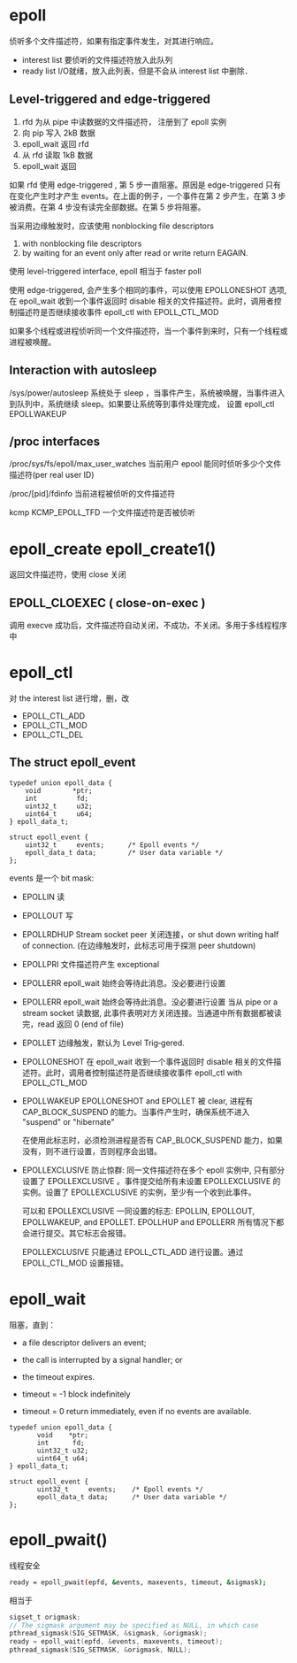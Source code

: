 # epoll

侦听多个文件描述符，如果有指定事件发生，对其进行响应。

* interest list     要侦听的文件描述符放入此队列
* ready list        I/O就绪，放入此列表，但是不会从 interest list 中删除． 

## Level-triggered and edge-triggered

1. rfd 为从 pipe 中读数据的文件描述符， 注册到了 epoll 实例
2. 向 pip 写入 2kB 数据
3. epoll_wait 返回 rfd
4. 从 rfd 读取 1kB 数据
5. epoll_wait 返回

如果 rfd 使用 edge-triggered , 第 5 步一直阻塞。原因是 edge-triggered 只有在变化产生时才产生 events。在上面的例子，一个事件在第 2 步产生，在第 3 步被消费。在第 4 步没有读完全部数据。在第 5 步将阻塞。

当采用边缘触发时，应该使用 nonblocking file descriptors

1. with nonblocking file descriptors
2. by waiting for an event only after read or write return EAGAIN.

使用 level-triggered interface, epoll 相当于 faster poll

使用 edge-triggered, 会产生多个相同的事件，可以使用 EPOLLONESHOT 选项, 在 epoll_wait 收到一个事件返回时 disable 相关的文件描述符。此时，调用者控制描述符是否继续接收事件 epoll_ctl with EPOLL_CTL_MOD

如果多个线程或进程侦听同一个文件描述符，当一个事件到来时，只有一个线程或进程被唤醒。

## Interaction with autosleep

/sys/power/autosleep 系统处于 sleep ，当事件产生，系统被唤醒，当事件进入到队列中，系统继续 sleep。如果要让系统等到事件处理完成， 设置 epoll_ctl EPOLLWAKEUP 

## /proc interfaces

/proc/sys/fs/epoll/max_user_watches  当前用户 epool 能同时侦听多少个文件描述符(per real user ID)

/proc/[pid]/fdinfo  当前进程被侦听的文件描述符

kcmp KCMP_EPOLL_TFD     一个文件描述符是否被侦听

# epoll_create epoll_create1()

返回文件描述符，使用 close 关闭

## EPOLL_CLOEXEC ( close-on-exec )

调用 execve 成功后，文件描述符自动关闭，不成功，不关闭。多用于多线程程序中

# epoll_ctl

对 the interest list 进行增，删，改

* EPOLL_CTL_ADD
* EPOLL_CTL_MOD
* EPOLL_CTL_DEL

## The struct epoll_event 

```
typedef union epoll_data {
    void        *ptr;
    int          fd;
    uint32_t     u32;
    uint64_t     u64;
} epoll_data_t;

struct epoll_event {
    uint32_t     events;      /* Epoll events */
    epoll_data_t data;        /* User data variable */
};
```

events 是一个 bit mask:

* EPOLLIN       读
* EPOLLOUT      写
* EPOLLRDHUP
    Stream socket peer 关闭连接，or shut down writing half of connection. (在边缘触发时，此标志可用于探测 peer shutdown)
* EPOLLPRI      文件描述符产生 exceptional 
* EPOLLERR
    epoll_wait 始终会等待此消息。没必要进行设置
* EPOLLERR
   epoll_wait 始终会等待此消息。没必要进行设置
   当从 pipe or a stream socket 读数据, 此事件表明对方关闭连接。当通道中所有数据都被读完，read 返回  0 (end of file)
* EPOLLET   边缘触发，默认为 Level Trig‐gered.  
* EPOLLONESHOT
    在 epoll_wait 收到一个事件返回时 disable 相关的文件描述符。此时，调用者控制描述符是否继续接收事件 epoll_ctl with EPOLL_CTL_MOD
* EPOLLWAKEUP
    EPOLLONESHOT and EPOLLET 被 clear, 进程有 CAP_BLOCK_SUSPEND 的能力。当事件产生时，确保系统不进入 "suspend" or "hibernate"

    在使用此标志时，必须检测进程是否有 CAP_BLOCK_SUSPEND 能力，如果没有，则不进行设置，否则程序会出错。
* EPOLLEXCLUSIVE
    防止惊群: 同一文件描述符在多个 epoll 实例中, 只有部分设置了 EPOLLEXCLUSIVE 。事件提交给所有未设置 EPOLLEXCLUSIVE 的实例。设置了 EPOLLEXCLUSIVE 的实例，至少有一个收到此事件。

    可以和 EPOLLEXCLUSIVE 一同设置的标志: EPOLLIN, EPOLLOUT, EPOLLWAKEUP, and EPOLLET. EPOLLHUP and EPOLLERR 所有情况下都会进行提交。其它标志会报错。

    EPOLLEXCLUSIVE 只能通过 EPOLL_CTL_ADD 进行设置。通过 EPOLL_CTL_MOD 设置报错。

# epoll_wait

阻塞，直到：

* a file descriptor delivers an event;
* the call is interrupted by a signal handler; or
* the timeout expires.

* timeout = -1 block indefinitely
* timeout = 0 return immediately, even if no events are available.

```
typedef union epoll_data {
       void    *ptr;
       int      fd;
       uint32_t u32;
       uint64_t u64;
} epoll_data_t;

struct epoll_event {
       uint32_t     events;    /* Epoll events */
       epoll_data_t data;      /* User data variable */
};
```

# epoll_pwait()

线程安全

```bash
ready = epoll_pwait(epfd, &events, maxevents, timeout, &sigmask);
```

相当于

```c
sigset_t origmask;
// The sigmask argument may be specified as NULL, in which case
pthread_sigmask(SIG_SETMASK, &sigmask, &origmask);
ready = epoll_wait(epfd, &events, maxevents, timeout);
pthread_sigmask(SIG_SETMASK, &origmask, NULL);
```